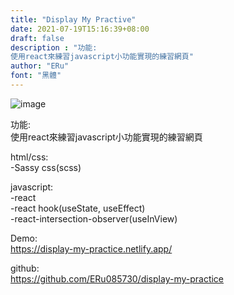 ```yaml
---
title: "Display My Practive"
date: 2021-07-19T15:16:39+08:00
draft: false
description : "功能:  
使用react來練習javascript小功能實現的練習網頁"
author: "ERu"
font: "黑體"
---
```


![image](/images/display-my-practice.png)

功能:  
使用react來練習javascript小功能實現的練習網頁

html/css:  
-Sassy css(scss)

javascript:  
-react  
-react hook(useState, useEffect)  
-react-intersection-observer(useInView)  

Demo:  
https://display-my-practice.netlify.app/

github:  
https://github.com/ERu085730/display-my-practice